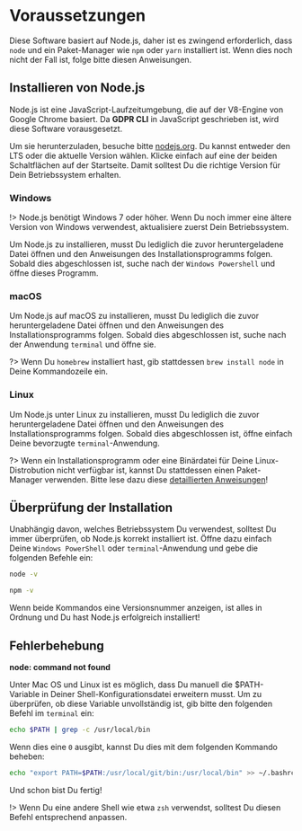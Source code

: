 # Voraussetzungen

Diese Software basiert auf Node.js, daher ist es zwingend erforderlich, dass `node` und ein Paket-Manager wie `npm` oder `yarn` installiert ist. Wenn dies noch nicht der Fall ist, folge bitte diesen Anweisungen.

## Installieren von Node.js

Node.js ist eine JavaScript-Laufzeitumgebung, die auf der V8-Engine von Google Chrome basiert. Da **GDPR CLI** in JavaScript geschrieben ist, wird diese Software vorausgesetzt.

Um sie herunterzuladen, besuche bitte [nodejs.org](https://nodejs.org/en/). Du kannst entweder den LTS oder die aktuelle Version wählen. Klicke einfach auf eine der beiden Schaltflächen auf der Startseite. Damit solltest Du die richtige Version für Dein Betriebssystem erhalten.

### Windows

!> Node.js benötigt Windows 7 oder höher. Wenn Du noch immer eine ältere Version von Windows verwendest, aktualisiere zuerst Dein Betriebssystem.

Um Node.js zu installieren, musst Du lediglich die zuvor heruntergeladene Datei öffnen und den Anweisungen des Installationsprogramms folgen. Sobald dies abgeschlossen ist, suche nach der `Windows Powershell` und öffne dieses Programm.

### macOS

Um Node.js auf macOS zu installieren, musst Du lediglich die zuvor heruntergeladene Datei öffnen und den Anweisungen des Installationsprogramms folgen. Sobald dies abgeschlossen ist, suche nach der Anwendung `terminal` und öffne sie.

?> Wenn Du `homebrew` installiert hast, gib stattdessen `brew install node` in Deine Kommandozeile ein.

### Linux

Um Node.js unter Linux zu installieren, musst Du lediglich die zuvor heruntergeladene Datei öffnen und den Anweisungen des Installationsprogramms folgen. Sobald dies abgeschlossen ist, öffne einfach Deine bevorzugte `terminal`-Anwendung.

?> Wenn ein Installationsprogramm oder eine Binärdatei für Deine Linux-Distrobution nicht verfügbar ist, kannst Du stattdessen einen Paket-Manager verwenden. Bitte lese dazu diese [detaillierten Anweisungen](https://nodejs.org/en/download/package-manager/)!

## Überprüfung der Installation

Unabhängig davon, welches Betriebssystem Du verwendest, solltest Du immer überprüfen, ob Node.js korrekt installiert ist. Öffne dazu einfach Deine `Windows PowerShell` oder `terminal`-Anwendung und gebe die folgenden Befehle ein:

```bash
node -v
```

```bash
npm -v
```

Wenn beide Kommandos eine Versionsnummer anzeigen, ist alles in Ordnung und Du hast Node.js erfolgreich installiert!

## Fehlerbehebung

**node: command not found**

Unter Mac OS und Linux ist es möglich, dass Du manuell die $PATH-Variable in Deiner Shell-Konfigurationsdatei erweitern musst. Um zu überprüfen, ob diese Variable unvollständig ist, gib bitte den folgenden Befehl im `terminal` ein:

```bash
echo $PATH | grep -c /usr/local/bin
```

Wenn dies eine `0` ausgibt, kannst Du dies mit dem folgenden Kommando beheben:

```bash
echo "export PATH=$PATH:/usr/local/git/bin:/usr/local/bin" >> ~/.bashrc
```

Und schon bist Du fertig!

!> Wenn Du eine andere Shell wie etwa `zsh` verwendst, solltest Du diesen Befehl entsprechend anpassen.
